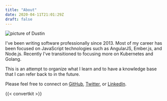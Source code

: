 ```yaml
---
title: "About"
date: 2020-04-11T21:01:29Z
draft: false
---
```


![picture of Dustin](https://s.gravatar.com/avatar/d75dd9891b57563dd25b3e2f15cad676?s=300)

I've been writing software professionally since 2013. Most of my career has been focused on
JavaScript technologies such as AngularJS, Ember.js, and Node.js. Recently I've transitioned
to focusing more on Kubernetes and Golang.

This is an attempt to organize what I learn and to have a knowledge base that I can refer
back to in the future.

Please feel free to connect on [GitHub](https://github.com/dustinspecker), [Twitter](https://twitter.com/dustinspecker), or [LinkedIn](https://www.linkedin.com/in/dustin-specker/).

{{< convertkit >}}

